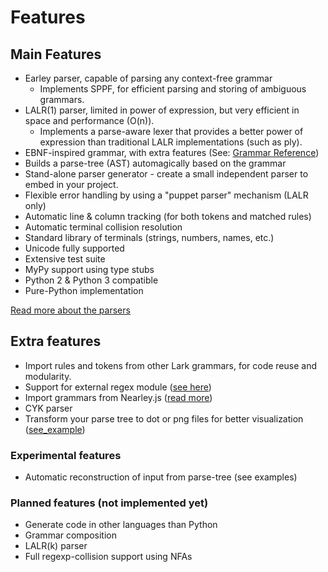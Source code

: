 # Features

## Main Features
 - Earley parser, capable of parsing any context-free grammar
   - Implements SPPF, for efficient parsing and storing of ambiguous grammars.
 - LALR(1) parser, limited in power of expression, but very efficient in space and performance (O(n)).
   - Implements a parse-aware lexer that provides a better power of expression than traditional LALR implementations (such as ply).
 - EBNF-inspired grammar, with extra features (See: [Grammar Reference](grammar.md))
 - Builds a parse-tree (AST) automagically based on the grammar
 - Stand-alone parser generator - create a small independent parser to embed in your project.
 - Flexible error handling by using a "puppet parser" mechanism (LALR only)
 - Automatic line & column tracking (for both tokens and matched rules)
 - Automatic terminal collision resolution
 - Standard library of terminals (strings, numbers, names, etc.)
 - Unicode fully supported
 - Extensive test suite
 - MyPy support using type stubs
 - Python 2 & Python 3 compatible
 - Pure-Python implementation

[Read more about the parsers](parsers.md)

## Extra features

  - Import rules and tokens from other Lark grammars, for code reuse and modularity.
  - Support for external regex module ([see here](classes.md#using-unicode-character-classes-with-regex))
  - Import grammars from Nearley.js ([read more](nearley.md))
  - CYK parser
  - Transform your parse tree to dot or png files  for better visualization ([see_example](https://github.com/lark-parser/lark/blob/master/examples/fruitflies.py))


### Experimental features
  - Automatic reconstruction of input from parse-tree (see examples)

### Planned features (not implemented yet)
 - Generate code in other languages than Python
 - Grammar composition
 - LALR(k) parser
 - Full regexp-collision support using NFAs

